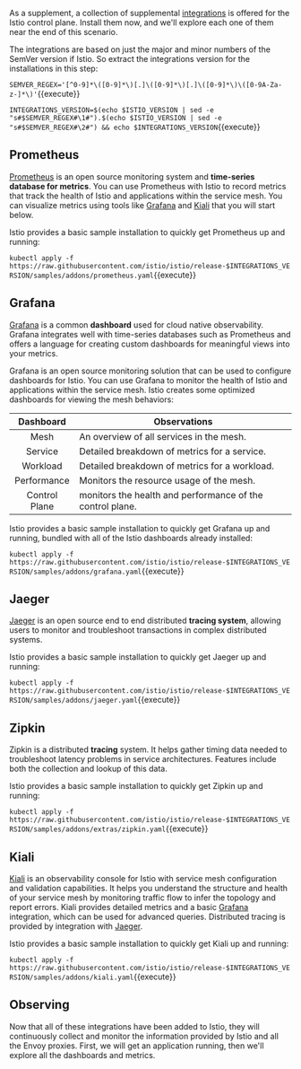 As a supplement, a collection of supplemental [integrations](https://istio.io/latest/docs/ops/integrations/) is offered for the Istio control plane. Install them now, and we'll explore each one of them near the end of this scenario.

The integrations are based on just the major and minor numbers of the SemVer version if Istio. So extract the integrations version for the installations in this step:

`SEMVER_REGEX='[^0-9]*\([0-9]*\)[.]\([0-9]*\)[.]\([0-9]*\)\([0-9A-Za-z-]*\)'`{{execute}}

`INTEGRATIONS_VERSION=$(echo $ISTIO_VERSION | sed -e "s#$SEMVER_REGEX#\1#").$(echo $ISTIO_VERSION | sed -e "s#$SEMVER_REGEX#\2#") && echo $INTEGRATIONS_VERSION`{{execute}}

## Prometheus

[Prometheus](https://prometheus.io/) is an open source monitoring system and **time-series database for metrics**. You can use Prometheus with Istio to record metrics that track the health of Istio and applications within the service mesh. You can visualize metrics using tools like [Grafana](##Grafana) and [Kiali](##Kiali) that you will start below.

Istio provides a basic sample installation to quickly get Prometheus up and running:

`kubectl apply -f https://raw.githubusercontent.com/istio/istio/release-$INTEGRATIONS_VERSION/samples/addons/prometheus.yaml`{{execute}}

## Grafana

[Grafana](https://grafana.com/) is a common **dashboard** used for cloud native observability. Grafana integrates well with time-series databases such as Prometheus and offers a language for creating custom dashboards for meaningful views into your metrics.

Grafana is an open source monitoring solution that can be used to configure dashboards for Istio. You can use Grafana to monitor the health of Istio and applications within the service mesh. Istio creates some optimized dashboards for viewing the mesh behaviors:

| Dashboard      | Observations |
|:--------------:|--------------|
| Mesh           | An overview of all services in the mesh. |
| Service        | Detailed breakdown of metrics for a service. |
| Workload       | Detailed breakdown of metrics for a workload. |
| Performance    | Monitors the resource usage of the mesh. |
| Control Plane  | monitors the health and performance of the control plane. |

Istio provides a basic sample installation to quickly get Grafana up and running, bundled with all of the Istio dashboards already installed:

`kubectl apply -f https://raw.githubusercontent.com/istio/istio/release-$INTEGRATIONS_VERSION/samples/addons/grafana.yaml`{{execute}}

## Jaeger

[Jaeger](https://www.jaegertracing.io/) is an open source end to end distributed **tracing system**, allowing users to monitor and troubleshoot transactions in complex distributed systems.

Istio provides a basic sample installation to quickly get Jaeger up and running:

`kubectl apply -f https://raw.githubusercontent.com/istio/istio/release-$INTEGRATIONS_VERSION/samples/addons/jaeger.yaml`{{execute}}

## Zipkin

Zipkin is a distributed **tracing** system. It helps gather timing data needed to troubleshoot latency problems in service architectures. Features include both the collection and lookup of this data.

Istio provides a basic sample installation to quickly get Zipkin up and running:

`kubectl apply -f https://raw.githubusercontent.com/istio/istio/release-$INTEGRATIONS_VERSION/samples/addons/extras/zipkin.yaml`{{execute}}

## Kiali

[Kiali](https://kiali.io/) is an observability console for Istio with service mesh configuration and validation capabilities. It helps you understand the structure and health of your service mesh by monitoring traffic flow to infer the topology and report errors. Kiali provides detailed metrics and a basic [Grafana](##Grafana) integration, which can be used for advanced queries. Distributed tracing is provided by integration with [Jaeger](##Jaeger).

Istio provides a basic sample installation to quickly get Kiali up and running:

`kubectl apply -f https://raw.githubusercontent.com/istio/istio/release-$INTEGRATIONS_VERSION/samples/addons/kiali.yaml`{{execute}}

## Observing

Now that all of these integrations have been added to Istio, they will continuously collect and monitor the information provided by Istio and all the Envoy proxies. First, we will get an application running, then we'll explore all the dashboards and metrics.
